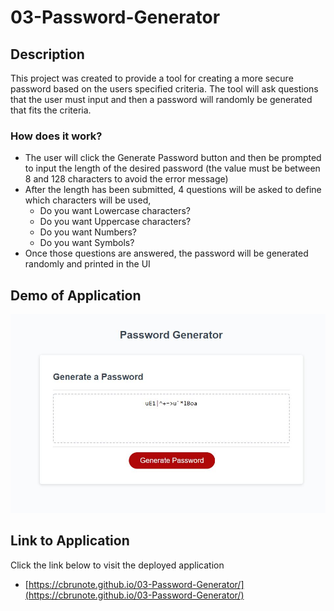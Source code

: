 # 03-Password-Generator
## Description
This project was created to provide a tool for creating a more secure password based on the users specified criteria. The tool will ask questions that the user must input and then a password will randomly be generated that fits the criteria.

### How does it work?
- The user will click the Generate Password button and then be prompted to input the length of the desired password (the value must be between 8 and 128 characters to avoid the error message)
- After the length has been submitted, 4 questions will be asked to define which characters will be used,
    - Do you want Lowercase characters?
    - Do you want Uppercase characters?
    - Do you want Numbers?
    - Do you want Symbols?
- Once those questions are answered, the password will be generated randomly and printed in the UI

## Demo of Application

 <img src="Assets\images\PasswordGenerator.JPG">

## Link to Application

Click the link below to visit the deployed application

- [https://cbrunote.github.io/03-Password-Generator/](https://cbrunote.github.io/03-Password-Generator/)
